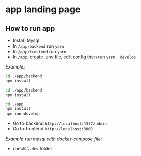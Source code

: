 # app landing page

## How to run **app**

- Install Mysql
- In `/app/backend` run `yarn`
- In `/app/frontend` run `yarn`
- In `/app`, create .env file, edit config then run `yarn  develop`

*Example:*

```bash
cd ./app/backend
npm install
```
```bash
cd ./app/backend
npm install
```
```bash
cd ./app
npm install
npm run develop
```


- Go to backend `http://localhost:1337/admin`
- Go to frontend `http://localhost:3000`

*Example run mysql with docker-compose file:*
- check `\.dev` folder